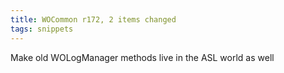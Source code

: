 ```yaml
---
title: WOCommon r172, 2 items changed
tags: snippets
---
```


Make old WOLogManager methods live in the ASL world as well
